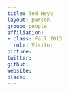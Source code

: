 ```yaml
---
title: Ted Heys
layout: person
group: people
affiliation:
- class: Fall 2013
  role: Visitor
picture:
twitter:
github:
website:
place:
---
```

